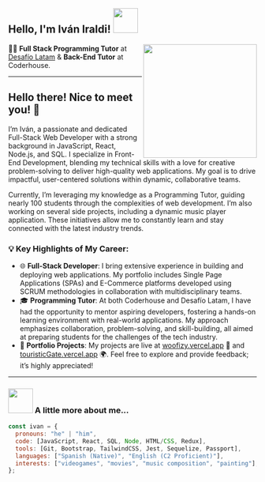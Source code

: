 <h2> Hello, I'm Iván Iraldi! <img src="https://media.giphy.com/media/mGcNjsfWAjY5AEZNw6/giphy.gif" width="50"></h2>
<img align='right' src="https://media4.giphy.com/media/QTfX9Ejfra3ZmNxh6B/giphy.gif?cid=ecf05e4707y3yxii9qq29jjal60uigw9v7cxc9fa164c5qt6&rid=giphy.gif&ct=s" width="230">

👨‍🏫 **Full Stack Programming Tutor** at [Desafío Latam](https://desafiolatam.com/) & **Back-End Tutor** at Coderhouse.

---

## Hello there! Nice to meet you! 🤝

I’m Iván, a passionate and dedicated Full-Stack Web Developer with a strong background in JavaScript, React, Node.js, and SQL. I specialize in Front-End Development, blending my technical skills with a love for creative problem-solving to deliver high-quality web applications. My goal is to drive impactful, user-centered solutions within dynamic, collaborative teams.

Currently, I’m leveraging my knowledge as a Programming Tutor, guiding nearly 100 students through the complexities of web development. I’m also working on several side projects, including a dynamic music player application. These initiatives allow me to constantly learn and stay connected with the latest industry trends.

### 💡 Key Highlights of My Career:

- 🌐 **Full-Stack Developer**: I bring extensive experience in building and deploying web applications. My portfolio includes Single Page Applications (SPAs) and E-Commerce platforms developed using SCRUM methodologies in collaboration with multidisciplinary teams.
- 🎓 **Programming Tutor**: At both Coderhouse and Desafío Latam, I have had the opportunity to mentor aspiring developers, fostering a hands-on learning environment with real-world applications. My approach emphasizes collaboration, problem-solving, and skill-building, all aimed at preparing students for the challenges of the tech industry.
- 🚀 **Portfolio Projects**: My projects are live at [woofizy.vercel.app](https://woofizy.vercel.app) 🐶 and [touristicGate.vercel.app](https://touristicgate.vercel.app) 🌍. Feel free to explore and provide feedback; it’s highly appreciated!

---

### <img src="https://media.giphy.com/media/VgCDAzcKvsR6OM0uWg/giphy.gif" width="50"> A little more about me...  
```javascript
const ivan = {
  pronouns: "he" | "him",
  code: [JavaScript, React, SQL, Node, HTML/CSS, Redux],
  tools: [Git, Bootstrap, TailwindCSS, Jest, Sequelize, Passport],
  languages: ["Spanish (Native)", "English (C2 Proficient)"],
  interests: ["videogames", "movies", "music composition", "painting"],
};

